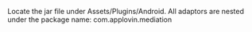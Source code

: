 Locate the jar file under Assets/Plugins/Android. All adaptors are nested under the package name: com.applovin.mediation

